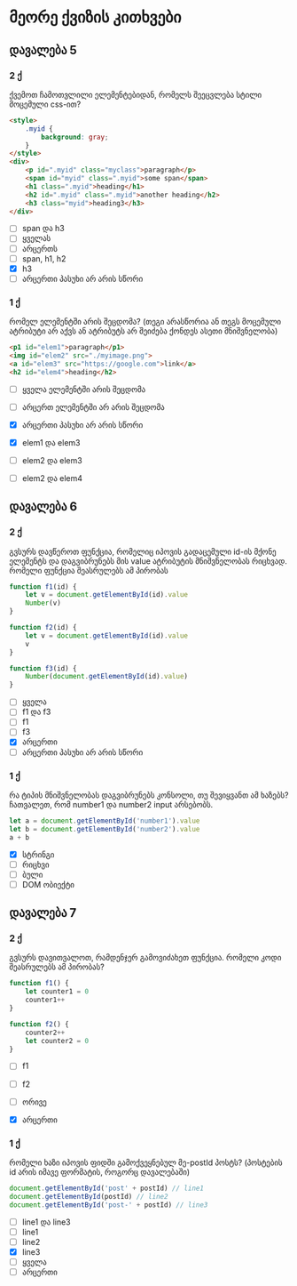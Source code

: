 # მეორე ქვიზის კითხვები


## დავალება 5
### 2 ქ

ქვემოთ ჩამოთვლილი ელემენტებიდან, რომელს შეეცვლება სტილი მოცემული css-ით?

```html
<style>
	.myid {
		background: gray;
	}
</style>
<div>
	<p id=".myid" class="myclass">paragraph</p>
	<span id="myid" class=".myid">some span</span>
	<h1 class=".myid">heading</h1>
	<h2 id=".myid" class=".myid">another heading</h2>
	<h3 class="myid">heading3</h3>
</div>
```

- [ ] span და h3
- [ ] ყველას
- [ ] არცერთს
- [ ] span, h1, h2
- [x] h3
- [ ] არცერთი პასუხი არ არის სწორი

### 1 ქ
რომელ ელემენტში არის შეცდომა? (თეგი არასწორია ან თეგს მოცემული ატრიბუტი არ აქვს ან ატრიბუტს არ შეიძება ქონდეს ასეთი მნიშვნელობა)
```html
<p1 id="elem1">paragraph</p1>
<img id="elem2" src="./myimage.png">
<a id="elem3" src="https://google.com">link</a>
<h2 id="elem4">heading</h2>
```
- [ ] ყველა ელემენტში არის შეცდომა
- [ ] არცერთ ელემენტში არ არის შეცდომა
- [x] არცერთი პასუხი არ არის სწორი
- [x] elem1 და elem3
- [ ] elem2 და elem3
- [ ] elem2 და elem4


## დავალება 6

### 2 ქ
გვსურს დავწეროთ ფუნქცია, რომელიც იპოვის გადაცემული id-ის მქონე ელემენტს და დაგვიბრუნებს მის value ატრიბუტის მნიშვნელობას რიცხვად. 
რომელი ფუნქცია შეასრულებს ამ პირობას
```js 
function f1(id) {
	let v = document.getElementById(id).value
	Number(v)
}

function f2(id) {
	let v = document.getElementById(id).value
	v
}

function f3(id) {
	Number(document.getElementById(id).value)
}
```
- [ ] ყველა
- [ ] f1 და f3
- [ ] f1
- [ ] f3
- [x] არცერთი
- [ ] არცერთი პასუხი არ არის სწორი

### 1 ქ
რა ტიპის მნიშვნელობას დაგვიბრუნებს კონსოლი, თუ შევიყვანთ ამ ხაზებს?
ჩათვალეთ, რომ number1 და number2 input არსებობს.
```js
let a = document.getElementById('number1').value
let b = document.getElementById('number2').value
a + b
```

- [x] სტრინგი
- [ ] რიცხვი
- [ ] ბული
- [ ] DOM ობიექტი

## დავალება 7

### 2 ქ
გვსურს დავითვალოთ, რამდენჯერ გამოვიძახეთ ფუნქცია. რომელი კოდი შეასრულებს ამ პირობას?
```js
function f1() {
	let counter1 = 0
	counter1++
}

function f2() {
	counter2++
	let counter2 = 0
}
```

- [ ] f1 
- [ ] f2
- [ ] ორივე
- [x] არცერთი



### 1 ქ
რომელი ხაზი იპოვის ფიდში გამოქვეყნებულ მე-postId პოსტს? (პოსტების id არის იმავე ფორმატის, როგორც დავალებაში)
```js
document.getElementById('post' + postId) // line1
document.getElementById(postId) // line2
document.getElementById('post-' + postId) // line3
```
- [ ] line1 და line3
- [ ] line1
- [ ] line2
- [x] line3
- [ ] ყველა
- [ ] არცერთი